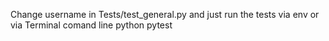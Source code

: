Change username in Tests/test_general.py and just run the tests via env or via Terminal comand line
python pytest